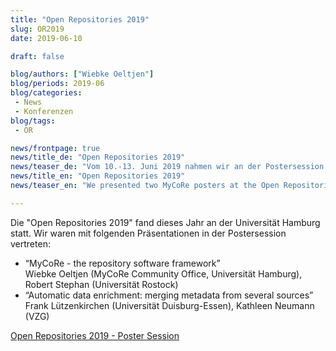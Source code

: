 ```yaml
---
title: "Open Repositories 2019"
slug: OR2019
date: 2019-06-10

draft: false

blog/authors: ["Wiebke Oeltjen"]
blog/periods: 2019-06
blog/categories:
 - News
 - Konferenzen
blog/tags:
 - OR

news/frontpage: true
news/title_de: "Open Repositories 2019"
news/teaser_de: "Vom 10.-13. Juni 2019 nahmen wir an der Postersession der Open Repositories 2019 teil."
news/title_en: "Open Repositories 2019"
news/teaser_en: "We presented two MyCoRe posters at the Open Repositories conference June 2019 in Hamburg."

---
```


Die "Open Repositories 2019" fand dieses Jahr an der Universität Hamburg statt.
Wir waren mit folgenden Präsentationen in der Postersession vertreten:

 * &ldquo;MyCoRe - the repository software framework&rdquo;  
   Wiebke Oeltjen (MyCoRe Community Office, Universität Hamburg), Robert Stephan (Universität Rostock)
 * &ldquo;Automatic data enrichment: merging metadata from several sources&rdquo;  
   Frank Lützenkirchen (Universität Duisburg-Essen), Kathleen Neumann (VZG)
<!--more-->
[Open Repositories 2019 - Poster Session](https://www.conftool.net/or2019/index.php?page=browseSessions&form_session=361)
